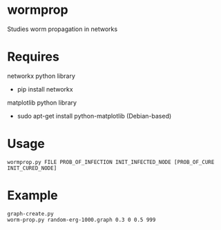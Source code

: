 # wormprop
Studies worm propagation in networks

# Requires
networkx python library
 - pip install networkx

matplotlib python library
 - sudo apt-get install python-matplotlib (Debian-based)

# Usage
`wormprop.py FILE PROB_OF_INFECTION INIT_INFECTED_NODE [PROB_OF_CURE INIT_CURED_NODE]`

# Example
    graph-create.py
    worm-prop.py random-erg-1000.graph 0.3 0 0.5 999
